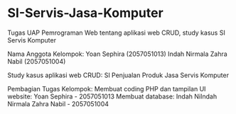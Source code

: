 # SI-Servis-Jasa-Komputer
Tugas UAP Pemrograman Web tentang aplikasi web CRUD, study kasus SI Servis Komputer

Nama Anggota Kelompok:
Yoan Sephira (2057051013)
Indah Nirmala Zahra Nabil (2057051004)

Study kasus aplikasi web CRUD: SI Penjualan Produk Jasa Servis Komputer

Pembagian Tugas Kelompok:
Membuat coding PHP dan tampilan UI website: Yoan Sephira - 2057051013
Membuat database: Indah NiIndah Nirmala Zahra Nabil - 2057051004
